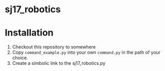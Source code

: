 # sj17_robotics

# Installation
1. Checkout this repository to somewhere
2. Copy `command_example.py` into your own `command.py` in the path of your choice.
3. Create a simbolic link to the sj17_robotics.py
#
